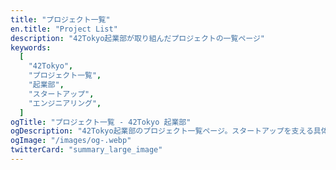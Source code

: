 ```yaml
---
title: "プロジェクト一覧"
en.title: "Project List"
description: "42Tokyo起業部が取り組んだプロジェクトの一覧ページ"
keywords:
  [
    "42Tokyo",
    "プロジェクト一覧",
    "起業部",
    "スタートアップ",
    "エンジニアリング",
  ]
ogTitle: "プロジェクト一覧 - 42Tokyo 起業部"
ogDescription: "42Tokyo起業部のプロジェクト一覧ページ。スタートアップを支える具体的な取り組みを紹介。"
ogImage: "/images/og-.webp"
twitterCard: "summary_large_image"
---
```

